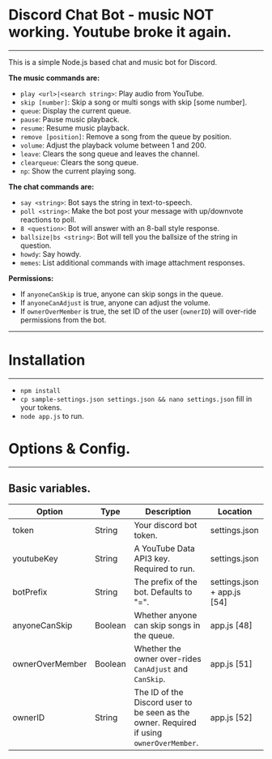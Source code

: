 
# Discord Chat Bot - music NOT working. Youtube broke it again.
***  
This is a simple Node.js based chat and music bot for Discord.

__The music commands are:__
* `play <url>|<search string>`: Play audio from YouTube.
* `skip [number]`: Skip a song or multi songs with skip [some number].
* `queue`: Display the current queue.
* `pause`: Pause music playback.
* `resume`: Resume music playback.
* `remove [position]`: Remove a song from the queue by position.
* `volume`: Adjust the playback volume between 1 and 200.
* `leave`: Clears the song queue and leaves the channel.
* `clearqueue`: Clears the song queue.
* `np`: Show the current playing song.  

__The chat commands are:__
* `say <string>`: Bot says the string in text-to-speech.
* `poll <string>`: Make the bot post your message with up/downvote reactions to poll.
* `8 <question>`: Bot will answer with an 8-ball style response.
* `ballsize|bs <string>`: Bot will tell you the ballsize of the string in question.
* `howdy`: Say howdy.
* `memes`: List additional commands with image attachment responses.
 
__Permissions:__  
* If `anyoneCanSkip` is true, anyone can skip songs in the queue.
* If `anyoneCanAdjust` is true, anyone can adjust the volume.
* If `ownerOverMember` is true, the set ID of the user (`ownerID`) will over-ride permissions from the bot.

***
# Installation
***  
* `npm install`  
* `cp sample-settings.json settings.json && nano settings.json` fill in your tokens.
* `node app.js` to run.

# Options & Config.
***

## Basic variables.
| Option | Type | Description | Location |  
| --- | --- | --- | --- |
| token | String | Your discord bot token. | settings.json |
| youtubeKey | String | A YouTube Data API3 key. Required to run. | settings.json |
| botPrefix | String | The prefix of the bot. Defaults to "=". | settings.json + app.js [54] |
| anyoneCanSkip | Boolean | Whether anyone can skip songs in the queue. | app.js [48] |
| ownerOverMember | Boolean | Whether the owner over-rides `CanAdjust` and `CanSkip`. | app.js [51] |
| ownerID | String | The ID of the Discord user to be seen as the owner. Required if using `ownerOverMember`. | app.js [52] |
